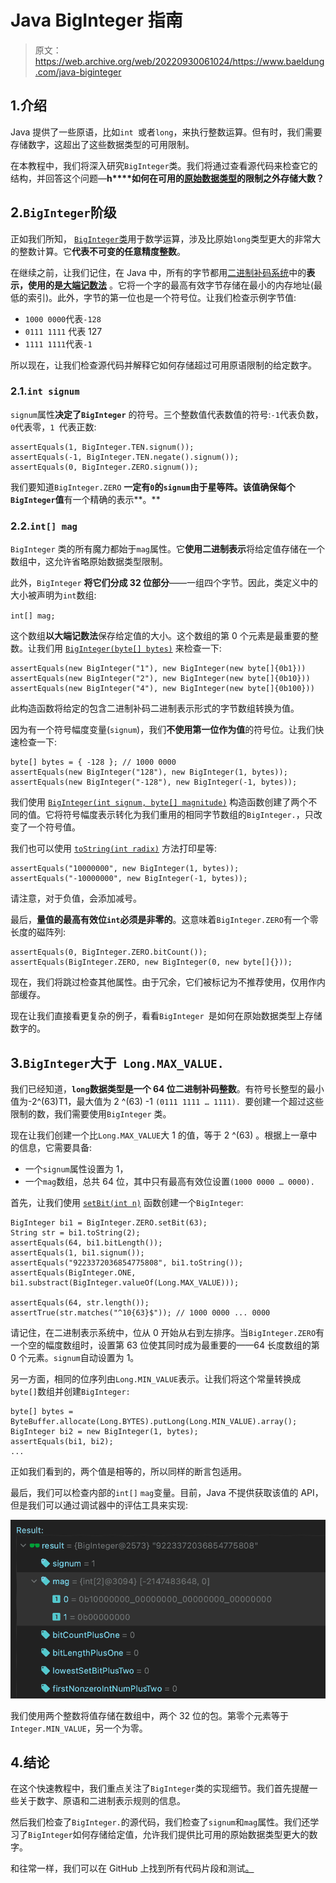 # Java BigInteger 指南

> 原文：<https://web.archive.org/web/20220930061024/https://www.baeldung.com/java-biginteger>

## 1.介绍

Java 提供了一些原语，比如`int `或者`long`，来执行整数运算。但有时，我们需要存储数字，这超出了这些数据类型的可用限制。

在本教程中，我们将深入研究`BigInteger`类。我们将通过查看源代码来检查它的结构，并回答这个问题—**h****如何在可用的[原始数据类型](/web/20220616203429/https://www.baeldung.com/java-primitives)的限制之外存储大数？**

## 2.`BigInteger`阶级

正如我们所知， [`BigInteger`类](/web/20220616203429/https://www.baeldung.com/java-bigdecimal-biginteger#biginteger)用于数学运算，涉及比原始`long`类型更大的非常大的整数计算。它**代表不可变的任意精度整数**。

在继续之前，让我们记住，在 Java 中，所有的字节都用[二进制补码系统](/web/20220616203429/https://www.baeldung.com/cs/two-complement)中的**表示，使用的是[大端记数法](/web/20220616203429/https://www.baeldung.com/cs/most-significant-bit)** 。它将一个字的最高有效字节存储在最小的内存地址(最低的索引)。此外，字节的第一位也是一个符号位。让我们检查示例字节值:

*   `1000 0000`代表`-128`
*   `0111 1111` 代表 127
*   `1111 1111`代表`-1`

所以现在，让我们检查源代码并解释它如何存储超过可用原语限制的给定数字。

### 2.1.`int signum`

`signum`属性**决定了`BigInteger`** 的符号。三个整数值代表数值的符号:`-1`代表负数，`0`代表零，`1 `代表正数:

```
assertEquals(1, BigInteger.TEN.signum());
assertEquals(-1, BigInteger.TEN.negate().signum());
assertEquals(0, BigInteger.ZERO.signum());
```

我们要知道`BigInteger.ZERO` **一定有`0`的`signum`由于星等阵。该值确保每个`BigInteger`值**有一个精确的表示**。**

### 2.2.`int[] mag`

`BigInteger` 类的所有魔力都始于`mag`属性。它**使用二进制表示**将给定值存储在一个数组中，这允许省略原始数据类型限制。

此外，`BigInteger` **将它们分成 32 位部分**——一组四个字节。因此，类定义中的大小被声明为`int`数组:

`int[] mag;`

这个数组**以大端记数法**保存给定值的大小。这个数组的第 0 个元素是最重要的整数。让我们用 [`BigInteger(byte[] bytes)`](https://web.archive.org/web/20220616203429/https://docs.oracle.com/en/java/javase/11/docs/api/java.base/java/math/BigInteger.html#%3Cinit%3E(byte%5B%5D)) 来检查一下:

```
assertEquals(new BigInteger("1"), new BigInteger(new byte[]{0b1}))
assertEquals(new BigInteger("2"), new BigInteger(new byte[]{0b10}))
assertEquals(new BigInteger("4"), new BigInteger(new byte[]{0b100}))
```

此构造函数将给定的包含二进制补码二进制表示形式的字节数组转换为值。

因为有一个符号幅度变量(`signum`)，我们**不使用第一位作为值**的符号位。让我们快速检查一下:

```
byte[] bytes = { -128 }; // 1000 0000
assertEquals(new BigInteger("128"), new BigInteger(1, bytes));
assertEquals(new BigInteger("-128"), new BigInteger(-1, bytes));
```

我们使用 [`BigInteger(int signum, byte[] magnitude)`](https://web.archive.org/web/20220616203429/https://docs.oracle.com/en/java/javase/11/docs/api/java.base/java/math/BigInteger.html#%3Cinit%3E(int,byte%5B%5D)) 构造函数创建了两个不同的值。它将符号幅度表示转化为我们重用的相同字节数组的`BigInteger.`，只改变了一个符号值。

我们也可以使用 [`toString(int radix)`](https://web.archive.org/web/20220616203429/https://docs.oracle.com/en/java/javase/11/docs/api/java.base/java/math/BigInteger.html#toString(int)) 方法打印星等:

```
assertEquals("10000000", new BigInteger(1, bytes));
assertEquals("-10000000", new BigInteger(-1, bytes));
```

请注意，对于负值，会添加减号。

最后，**量值的最高有效位`int`必须是非零的**。这意味着`BigInteger.ZERO`有一个零长度的磁阵列:

```
assertEquals(0, BigInteger.ZERO.bitCount()); 
assertEquals(BigInteger.ZERO, new BigInteger(0, new byte[]{}));
```

现在，我们将跳过检查其他属性。由于冗余，它们被标记为不推荐使用，仅用作内部缓存。

现在让我们直接看更复杂的例子，看看`BigInteger `是如何在原始数据类型上存储数字的。

## 3.`BigInteger`大于` Long.MAX_VALUE.`

我们已经知道，**`long`数据类型是一个 64 位二进制补码整数**。有符号长整型的最小值为-2^(63)T1，最大值为 2 ^(63) -1 `(0111 1111 … 1111). `要创建一个超过这些限制的数，我们需要使用`BigInteger` 类。

现在让我们创建一个比`Long.MAX_VALUE`大 1 的值，等于 2 ^(63) 。根据上一章中的信息，它需要具备:

*   一个`signum`属性设置为 1，
*   一个`mag`数组，总共 64 位，其中只有最高有效位设置`(1000 0000 … 0000).`

首先，让我们使用 [`setBit(int n)`](https://web.archive.org/web/20220616203429/https://docs.oracle.com/en/java/javase/11/docs/api/java.base/java/math/BigInteger.html#setBit(int)) 函数创建一个`BigInteger`:

```
BigInteger bi1 = BigInteger.ZERO.setBit(63);
String str = bi1.toString(2);
assertEquals(64, bi1.bitLength());
assertEquals(1, bi1.signum());
assertEquals("9223372036854775808", bi1.toString());
assertEquals(BigInteger.ONE, bi1.substract(BigInteger.valueOf(Long.MAX_VALUE)));

assertEquals(64, str.length());
assertTrue(str.matches("^10{63}$")); // 1000 0000 ... 0000
```

请记住，在二进制表示系统中，位从 0 开始从右到左排序。当`BigInteger.ZERO`有一个空的幅度数组时，设置第 63 位使其同时成为最重要的——64 长度数组的第 0 个元素。`signum`自动设置为 1。

另一方面，相同的位序列由`Long.MIN_VALUE`表示。让我们将这个常量转换成`byte[]`数组并创建`BigInteger:`

```
byte[] bytes = ByteBuffer.allocate(Long.BYTES).putLong(Long.MIN_VALUE).array();
BigInteger bi2 = new BigInteger(1, bytes);
assertEquals(bi1, bi2);
...
```

正如我们看到的，两个值是相等的，所以同样的断言包适用。

最后，我们可以检查内部的`int[]` `mag`变量。目前，Java 不提供获取该值的 API，但是我们可以通过调试器中的评估工具来实现:

[![](img/7283cb2ababe9bbc3afb24c65a251565.png)](/web/20220616203429/https://www.baeldung.com/wp-content/uploads/2021/07/bael_4920_1.png)

我们使用两个整数将值存储在数组中，两个 32 位的包。第零个元素等于`Integer.MIN_VALUE`，另一个为零。

## 4.结论

在这个快速教程中，我们重点关注了`BigInteger`类的实现细节。我们首先提醒一些关于数字、原语和二进制表示规则的信息。

然后我们检查了`BigInteger.`的源代码，我们检查了`signum`和`mag`属性。我们还学习了`BigInteger`如何存储给定值，允许我们提供比可用的原始数据类型更大的数字。

和往常一样，我们可以在 GitHub 上找到所有代码片段和测试[。](https://web.archive.org/web/20220616203429/https://github.com/eugenp/tutorials/tree/master/core-java-modules/java-numbers-4)